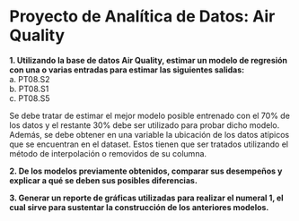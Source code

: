 # Proyecto de Analítica de Datos: Air Quality

**1. Utilizando la base de datos Air Quality, estimar un modelo de regresión con una o varias entradas para estimar las siguientes salidas:**  
   a. PT08.S2  
   b. PT08.S1  
   c. PT08.S5  
   
   Se debe tratar de estimar el mejor modelo posible entrenado con el 70% de los datos y el restante 30% debe ser utilizado para probar dicho modelo. Además, se debe obtener en una variable la ubicación de los datos atípicos que se encuentran en el dataset. Estos tienen que ser tratados utilizando el método de interpolación o removidos de su columna.

**2. De los modelos previamente obtenidos, comparar sus desempeños y explicar a qué se deben sus posibles diferencias.**

**3. Generar un reporte de gráficas utilizadas para realizar el numeral 1, el cual sirve para sustentar la construcción de los anteriores modelos.**
